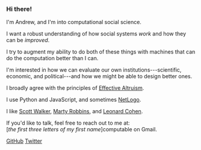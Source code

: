 ### Hi there!

I'm Andrew, and I'm into computational social science.

I want a robust understanding of how social systems _work_ and how they can be _improved_.  

I try to augment my ability to do both of these things with machines that can do the computation better than I can.

I'm interested in how we can evaluate our own institutions---scientific, economic, and political---and how we might be able to design better ones.

I broadly agree with the principles of [Effective Altruism](https://en.wikipedia.org/wiki/Effective_altruism).

I use Python and JavaScript, and sometimes [NetLogo](https://ccl.northwestern.edu/netlogo/).

I like [Scott Walker](https://www.youtube.com/watch?v=DRPXfsCBvVU), [Marty Robbins](https://www.youtube.com/watch?v=6x6o_tBU8DU), and [Leonard Cohen](https://www.youtube.com/watch?v=yOnXe8ttmjY).

If you'd like to talk, feel free to reach out to me at:  
[_the first three letters of my first name_]computable on Gmail.

[GitHub](https://github.com/noncomputable)
[Twitter](https://twitter.com/noncomputable)
